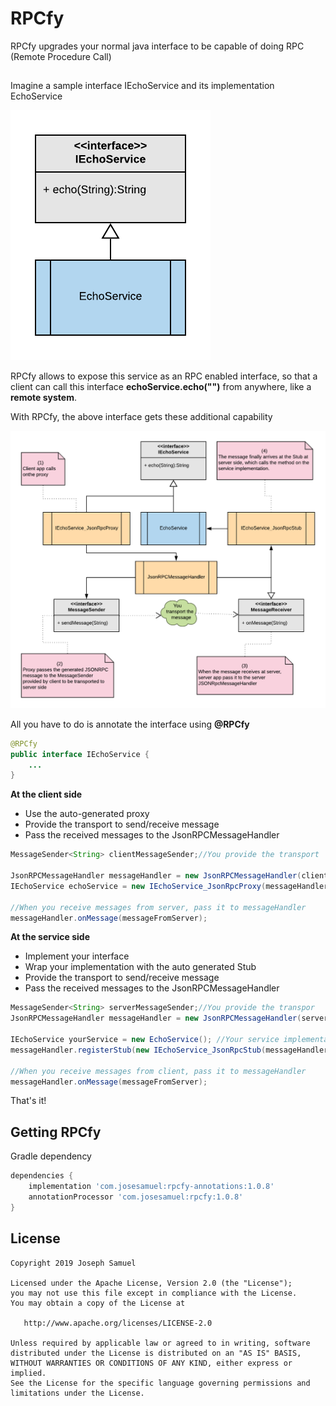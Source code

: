 # RPCfy



RPCfy upgrades your normal java interface to be capable of doing RPC (Remote Procedure Call)

## 

Imagine a sample interface IEchoService and its implementation EchoService

![](doc/class_diagram.png)

RPCfy allows to expose this service as an RPC enabled interface, so that a client can call this interface **echoService.echo("")** from anywhere, like a **remote system**. 



With RPCfy, the above interface gets these additional capability

![](doc/rpcfyed.png)



All you have to do is annotate the interface using **@RPCfy**


```java
@RPCfy
public interface IEchoService {
    ...
}

```

**At the client side**

* Use the auto-generated proxy
* Provide the transport to send/receive message
* Pass the received messages to the JsonRPCMessageHandler

```java
MessageSender<String> clientMessageSender;//You provide the transport

JsonRPCMessageHandler messageHandler = new JsonRPCMessageHandler(clientMessageSender);
IEchoService echoService = new IEchoService_JsonRpcProxy(messageHandler);

//When you receive messages from server, pass it to messageHandler
messageHandler.onMessage(messageFromServer);

```

**At the service side**

* Implement your interface
* Wrap your implementation with the auto generated Stub
* Provide the transport to send/receive message
* Pass the received messages to the JsonRPCMessageHandler

```java
MessageSender<String> serverMessageSender;//You provide the transpor
JsonRPCMessageHandler messageHandler = new JsonRPCMessageHandler(serverMessageSender);

IEchoService yourService = new EchoService(); //Your service implementation
messageHandler.registerStub(new IEchoService_JsonRpcStub(messageHandler, yourService));

//When you receive messages from client, pass it to messageHandler
messageHandler.onMessage(messageFromServer);
```

That's it! 



Getting RPCfy
--------

Gradle dependency

```groovy
dependencies {
    implementation 'com.josesamuel:rpcfy-annotations:1.0.8'
    annotationProcessor 'com.josesamuel:rpcfy:1.0.8'
}
```


License
-------

    Copyright 2019 Joseph Samuel
    
    Licensed under the Apache License, Version 2.0 (the "License");
    you may not use this file except in compliance with the License.
    You may obtain a copy of the License at
    
       http://www.apache.org/licenses/LICENSE-2.0
    
    Unless required by applicable law or agreed to in writing, software
    distributed under the License is distributed on an "AS IS" BASIS,
    WITHOUT WARRANTIES OR CONDITIONS OF ANY KIND, either express or implied.
    See the License for the specific language governing permissions and
    limitations under the License.


